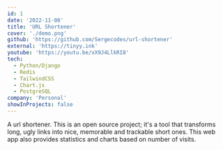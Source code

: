 ```yaml
---
id: 1
date: '2022-11-08'
title: 'URL Shortener'
cover: './demo.png'
github: 'https://github.com/Sergecodes/url-shortener'
external: 'https://tinyy.ink'
youtube: 'https://youtu.be/xX9J4LlkRI8'
tech:
  - Python/Django
  - Redis
  - TailwindCSS
  - Chart.js
  - PostgreSQL
company: 'Personal'
showInProjects: false
---
```


A url shortener. This is an open source project; it's a tool that transforms long, ugly links into nice, memorable and trackable short ones. This web app also provides statistics and charts based on number of visits.
